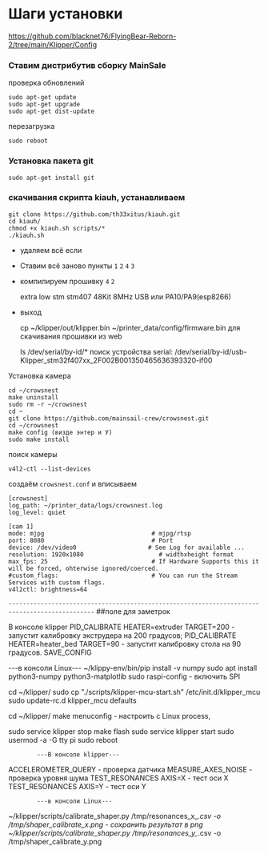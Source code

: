 # Шаги установки
https://github.com/blacknet76/FlyingBear-Reborn-2/tree/main/Klipper/Config

### Ставим дистрибутив сборку MainSale
проверка обновлений
```
sudo apt-get update
sudo apt-get upgrade
sudo apt-get dist-update
```
перезагрузка
```	
sudo reboot
```

### Установка пакета git
```
sudo apt-get install git
```
### скачивания скрипта kiauh, устанавливаем
```
git clone https://github.com/th33xitus/kiauh.git		
cd kiauh/
chmod +x kiauh.sh scripts/*
./kiauh.sh
```
* удаляем всё если
* Ставим всё заново пункты `1` `2` `4` `3`
* компилируем прошивку `4` `2`
	
	extra low
	stm
	stm407
	48Kit
	8MHz
	USB или PA10/PA9(esp8266)
* выход 

	cp ~/klipper/out/klipper.bin ~/printer_data/config/firmware.bin     для скачивания прошивки из web

	ls /dev/serial/by-id/*    поиск устройства
serial: /dev/serial/by-id/usb-Klipper_stm32f407xx_2F002B001350465636393320-if00

Установка камера
```
cd ~/crowsnest
make uninstall
sudo rm -r ~/crowsnest
cd ~
git clone https://github.com/mainsail-crew/crowsnest.git
cd ~/crowsnest
make config (визде энтер и У)
sudo make install
```
поиск камеры
```
v4l2-ctl --list-devices
```
создаём `crowsnest.conf` и вписываем
```
[crowsnest]
log_path: ~/printer_data/logs/crowsnest.log
log_level: quiet

[cam 1]
mode: mjpg                              # mjpg/rtsp
port: 8080                              # Port
device: /dev/video0                    # See Log for available ...
resolution: 1920x1080                     # widthxheight format
max_fps: 25                             # If Hardware Supports this it will be forced, ohterwise ignored/coerced.
#custom_flags:                          # You can run the Stream Services with custom flags.
v4l2ctl: brightness=64
```



`----------------------------------------------------------------------------------------------`
##поле для заметрок

В консоле klipper
PID_CALIBRATE HEATER=extruder TARGET=200 	- запустит калибровку экструдера на 200 градусов;
PID_CALIBRATE HEATER=heater_bed TARGET=90 	- запустит калибровку стола на 90 градусов.
SAVE_CONFIG

---в консоли Linux---
~/klippy-env/bin/pip install -v numpy
sudo apt install python3-numpy python3-matplotlib
sudo raspi-config	- включить SPI

cd ~/klipper/
sudo cp "./scripts/klipper-mcu-start.sh" /etc/init.d/klipper_mcu
sudo update-rc.d klipper_mcu defaults

cd ~/klipper/
make menuconfig	- настроить с Linux process,

sudo service klipper stop
make flash
sudo service klipper start
sudo usermod -a -G tty pi
sudo reboot

			---В консоле klipper---

ACCELEROMETER_QUERY		- проверка датчика
MEASURE_AXES_NOISE		- проверка уровня шума
TEST_RESONANCES AXIS=X	- тест оси X
TEST_RESONANCES AXIS=Y	- тест оси Y

			---в консоли Linux---

~/klipper/scripts/calibrate_shaper.py /tmp/resonances_x_*.csv -o /tmp/shaper_calibrate_x.png - сохранить результат в png
~/klipper/scripts/calibrate_shaper.py /tmp/resonances_y_*.csv -o /tmp/shaper_calibrate_y.png

